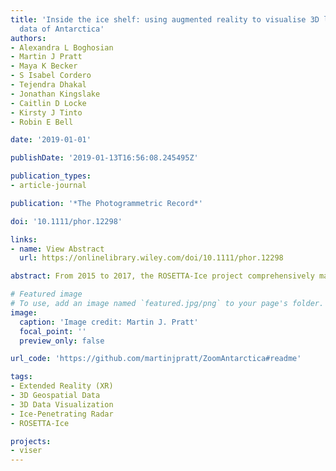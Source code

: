 ```yaml
---
title: 'Inside the ice shelf: using augmented reality to visualise 3D lidar and radar
  data of Antarctica'
authors:
- Alexandra L Boghosian
- Martin J Pratt
- Maya K Becker
- S Isabel Cordero
- Tejendra Dhakal
- Jonathan Kingslake
- Caitlin D Locke
- Kirsty J Tinto
- Robin E Bell

date: '2019-01-01'

publishDate: '2019-01-13T16:56:08.245495Z'

publication_types:
- article-journal

publication: '*The Photogrammetric Record*'

doi: '10.1111/phor.12298'

links:
- name: View Abstract
  url: https://onlinelibrary.wiley.com/doi/10.1111/phor.12298

abstract: From 2015 to 2017, the ROSETTA-Ice project comprehensively mapped Antarctica's Ross Ice Shelf using IcePod, a newly developed aerogeophysical platform. The campaign imaged the ice-shelf surface with lidar and its internal structure with ice-penetrating radar. The ROSETTA-Ice data was combined with pre-existing ice surface and bed topography digital elevation models to create the first augmented reality (AR) visualisation of the Antarctic Ice Sheet, using the Microsoft HoloLens. The ROSETTA-Ice datasets support cross-disciplinary science that aims to understand 4D processes, namely the change of 3D ice-shelf structures over time. The work presented here uses AR to visualise this dataset in 3D and highlights how AR can be simultaneously a useful research tool for interdisciplinary geoscience as well as an effective device for science communication education.

# Featured image
# To use, add an image named `featured.jpg/png` to your page's folder.
image:
  caption: 'Image credit: Martin J. Pratt'
  focal_point: ''
  preview_only: false

url_code: 'https://github.com/martinjpratt/ZoomAntarctica#readme'

tags:
- Extended Reality (XR)
- 3D Geospatial Data
- 3D Data Visualization
- Ice-Penetrating Radar
- ROSETTA-Ice

projects:
- viser
---
```

